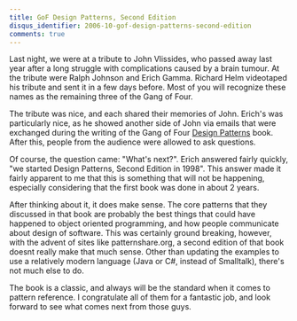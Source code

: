 ```yaml
---
title: GoF Design Patterns, Second Edition
disqus_identifier: 2006-10-gof-design-patterns-second-edition
comments: true
---
```


Last night, we were at a tribute to John Vlissides, who passed away last year after a long struggle with complications caused by a brain tumour. At the tribute were Ralph Johnson and Erich Gamma. Richard Helm videotaped his tribute and sent it in a few days before. Most of you will recognize these names as the remaining three of the Gang of Four.

The tribute was nice, and each shared their memories of John. Erich's was particularly nice, as he showed another side of John via emails that were exchanged during the writing of the Gang of Four [Design Patterns][1] book. After this, people from the audience were allowed to ask questions.

Of course, the question came: "What's next?". Erich answered fairly quickly, "we started Design Patterns, Second Edition in 1998". This answer made it fairly apparent to me that this is something that will not be happening, especially considering that the first book was done in about 2 years.

After thinking about it, it does make sense. The core patterns that they discussed in that book are probably the best things that could have happened to object oriented programming, and how people communicate about design of software. This was certainly ground breaking, however, with the advent of sites like patternshare.org, a second edition of that book doesnt really make that much sense. Other than updating the examples to use a relatively modern language (Java or C#, instead of Smalltalk), there's not much else to do.

The book is a classic, and always will be the standard when it comes to pattern reference. I congratulate all of them for a fantastic job, and look forward to see what comes next from those guys.

[1]:http://www.amazon.com/gp/product/0201633612?ie=UTF8&amp;tag=mattbertherco-20&amp;link_code=as3&amp;camp=211189&amp;creative=373489&amp;creativeASIN=0201633612
